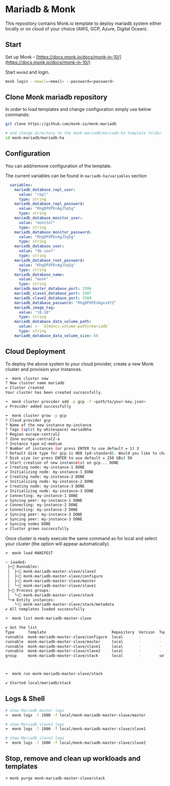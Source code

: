 # Mariadb & Monk

This repository contains Monk.io template to deploy mariadb system either locally or on cloud of your choice (AWS, GCP, Azure, Digital Ocean).

## Start

Set up Monk - [https://docs.monk.io/docs/monk-in-10/](https://docs.monk.io/docs/monk-in-10/)

Start `monkd` and login.

```bash
monk login --email=<email> --password=<password>
```

## Clone Monk mariadb repository

In order to load templates and change configuration simply use below commands:

```bash
git clone https://github.com/monk-io/monk-mariadb

# and change directory to the monk-mariadb/mariadb-ha template folder
cd monk-mariadb/mariadb-ha
```

## Configuration

You can add/remove configuration of the template.

The current variables can be found in `mariadb-ha/variables` section

```yaml
  variables:
    mariadb_database_repl_user:
      value: "repl"
      type: string
    mariadb_database_repl_password:
      value: "RhgDPXPEnAgJ5q5g"
      type: string
    mariadb_database_monitor_user:
      value: "monitor"
      type: string
    mariadb_database_monitor_password:
      value: "RhgDPXPEnAgJ5q5g"
      type: string
    mariadb_database_user:
      value: "db_user"
      type: string
    mariadb_database_root_password:
      value: "RhgDPXPEnAgJ5q5g"
      type: string
    mariadb_database_name:
      value: "monk"
      type: string
    mariadb_master_database_port: 3306
    mariadb_slave1_database_port: 3307
    mariadb_slave2_database_port: 3308
    mariadb_database_password: "RhgDPXPEnAgxxXYZ"
    mariadb_image_tag:
      value: "10.10"
      type: string
    mariadb_database_data_volume_path:
      value: <- `${moncc-volume-path}/mariadb`
      type: string
    mariadb_database_data_volume_size: 60
```

## Cloud Deployment

To deploy the above system to your cloud provider, create a new Monk cluster and provision your instances.

```bash
➜  monk cluster new
? New cluster name mariadb
✔ Cluster created
Your cluster has been created successfully.

➜  monk cluster provider add -p gcp -f <path/to/your-key.json>
✔ Provider added successfully

➜  monk cluster grow -p gcp
? Cloud provider gcp
? Name of the new instance my-instance
? Tags (split by whitespace) mariadbha
? Region europe-central2
? Zone europe-central2-a
? Instance type e2-medium
? Number of instances (or press ENTER to use default = 1) 3
? Default disk type for gcp is HDD (pd-standard). Would you like to change it? No
? Disk size (or press ENTER to use default = 250 GBs) 50
✔ Start creation of new instance(s) on gcp... DONE
✔ Creating node: my-instance-1 DONE
✔ Initializing node: my-instance-1 DONE
✔ Creating node: my-instance-2 DONE
✔ Initializing node: my-instance-2 DONE
✔ Creating node: my-instance-3 DONE
✔ Initializing node: my-instance-3 DONE
✔ Connecting: my-instance-1 DONE
✔ Syncing peer: my-instance-1 DONE
✔ Connecting: my-instance-2 DONE
✔ Connecting: my-instance-3 DONE
✔ Syncing peer: my-instance-2 DONE
✔ Syncing peer: my-instance-3 DONE
✔ Syncing nodes DONE
✔ Cluster grown successfully
```

Once cluster is ready execute the same command as for local and select your cluster (the option will appear automatically).

```bash
➜  monk load MANIFEST

✨ Loaded:
 ├─🔩 Runnables:
 │  ├─🧩 monk-mariadb-master-slave/slave2
 │  ├─🧩 monk-mariadb-master-slave/configure
 │  ├─🧩 monk-mariadb-master-slave/master
 │  └─🧩 monk-mariadb-master-slave/slave1
 ├─🔗 Process groups:
 │  └─🧩 monk-mariadb-master-slave/stack
 └─⚙️ Entity instances:
    └─🧩 monk-mariadb-master-slave/stack/metadata
✔ All templates loaded successfully

➜  monk list monk-mariadb-master-slave

✔ Got the list
Type      Template                             Repository  Version  Tags
runnable  monk-mariadb-master-slave/configure  local       -        -
runnable  monk-mariadb-master-slave/master     local       -        -
runnable  monk-mariadb-master-slave/slave1     local       -        -
runnable  monk-mariadb-master-slave/slave2     local       -        -
group     monk-mariadb-master-slave/stack      local       -        self hosted, database



➜  monk run monk-mariadb-master-slave/stack

✔ Started local/mariadb/stack

```

## Logs & Shell

```bash
# show Mariadb master logs
➜  monk logs -l 1000 -f local/monk-mariadb-master-slave/master

# show Mariadb slave1 logs
➜  monk logs -l 1000 -f local/monk-mariadb-master-slave/slave1

# show Mariadb slave2 logs
➜  monk logs -l 1000 -f local/monk-mariadb-master-slave/slave2

```

## Stop, remove and clean up workloads and templates

```bash
➜ monk purge monk-mariadb-master-slave/stack 

```
